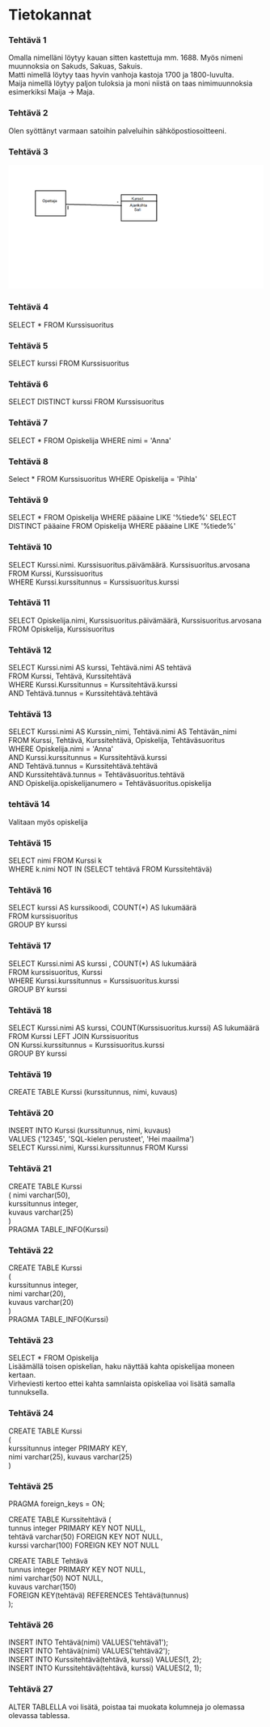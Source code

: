# Tietokannat
### Tehtävä 1  
Omalla nimelläni löytyy kauan sitten kastettuja mm. 1688. Myös nimeni muunnoksia on Sakuds, Sakuas, Sakuis.  
Matti nimellä löytyy taas hyvin vanhoja kastoja 1700 ja 1800-luvulta.  
Maija nimellä löytyy paljon tuloksia ja moni niistä on taas nimimuunnoksia esimerkiksi Maija -> Maja.
### Tehtävä 2
Olen syöttänyt varmaan satoihin palveluihin sähköpostiosoitteeni.
### Tehtävä 3
![Kuva](OpettajaKurssit.png)
### Tehtävä 4
SELECT * FROM Kurssisuoritus
### Tehtävä 5
SELECT kurssi FROM Kurssisuoritus
### Tehtävä 6
SELECT DISTINCT kurssi FROM Kurssisuoritus
### Tehtävä 7
SELECT * FROM Opiskelija WHERE nimi = 'Anna'
### Tehtävä 8
Select * FROM Kurssisuoritus WHERE Opiskelija = 'Pihla'
### Tehtävä 9
SELECT * FROM Opiskelija WHERE pääaine LIKE '%tiede%' 
SELECT DISTINCT pääaine FROM Opiskelija WHERE pääaine LIKE '%tiede%'
### Tehtävä 10  
SELECT Kurssi.nimi. Kurssisuoritus.päivämäärä. Kurssisuoritus.arvosana FROM Kurssi, Kurssisuoritus  
WHERE Kurssi.kurssitunnus = Kurssisuoritus.kurssi
### Tehtävä 11  
SELECT Opiskelija.nimi, Kurssisuoritus.päivämäärä, Kurssisuoritus.arvosana FROM Opiskelija, Kurssisuoritus 
### Tehtävä 12
SELECT Kurssi.nimi AS kurssi, Tehtävä.nimi AS tehtävä  
FROM Kurssi, Tehtävä, Kurssitehtävä  
WHERE Kurssi.Kurssitunnus = Kurssitehtävä.kurssi  
AND Tehtävä.tunnus = Kurssitehtävä.tehtävä
### Tehtävä 13
SELECT Kurssi.nimi AS Kurssin_nimi, Tehtävä.nimi AS Tehtävän_nimi  
FROM Kurssi, Tehtävä, Kurssitehtävä, Opiskelija, Tehtäväsuoritus  
WHERE Opiskelija.nimi = 'Anna'  
AND Kurssi.kurssitunnus = Kurssitehtävä.kurssi  
AND Tehtävä.tunnus = Kurssitehtävä.tehtävä  
AND Kurssitehtävä.tunnus = Tehtäväsuoritus.tehtävä  
AND Opiskelija.opiskelijanumero = Tehtäväsuoritus.opiskelija  
### tehtävä 14
Valitaan myös opiskelija
### Tehtävä 15
SELECT nimi FROM Kurssi k  
WHERE k.nimi
NOT IN (SELECT tehtävä FROM Kurssitehtävä)
### Tehtävä 16
SELECT kurssi AS kurssikoodi, COUNT(*) AS lukumäärä  
FROM kurssisuoritus   
GROUP BY kurssi
### Tehtävä 17
SELECT Kurssi.nimi AS kurssi , COUNT(*) AS lukumäärä  
FROM kurssisuoritus, Kurssi  
WHERE Kurssi.kurssitunnus = Kurssisuoritus.kurssi  
GROUP BY kurssi
### Tehtävä 18
SELECT Kurssi.nimi AS kurssi, COUNT(Kurssisuoritus.kurssi) AS lukumäärä  
FROM Kurssi LEFT JOIN Kurssisuoritus  
ON Kurssi.kurssitunnus = Kurssisuoritus.kurssi  
GROUP BY kurssi
### Tehtävä 19
CREATE TABLE Kurssi (kurssitunnus, nimi, kuvaus)
### Tehtävä 20
INSERT INTO Kurssi (kurssitunnus, nimi, kuvaus)  
VALUES ('12345', 'SQL-kielen perusteet', 'Hei maailma')  
SELECT Kurssi.nimi, Kurssi.kurssitunnus FROM Kurssi
### Tehtävä 21
CREATE TABLE Kurssi  
(
nimi varchar(50),  
kurssitunnus integer,  
kuvaus varchar(25)  
)  
PRAGMA TABLE_INFO(Kurssi)
### Tehtävä 22
CREATE TABLE Kurssi  
(  
kurssitunnus integer,  
nimi varchar(20),  
kuvaus varchar(20)  
)  
PRAGMA TABLE_INFO(Kurssi)
### Tehtävä 23
SELECT * FROM Opiskelija  
Lisäämällä toisen opiskelian, haku näyttää kahta opiskelijaa moneen kertaan.  
Virheviesti kertoo ettei kahta samnlaista opiskeliaa voi lisätä samalla tunnuksella.
### Tehtävä 24
CREATE TABLE Kurssi  
(  
kurssitunnus integer PRIMARY KEY,  
nimi varchar(25), 
kuvaus varchar(25)  
)  
### Tehtävä 25
PRAGMA foreign_keys = ON;  

CREATE TABLE Kurssitehtävä (  
tunnus integer PRIMARY KEY NOT NULL,  
tehtävä varchar(50) FOREIGN KEY NOT NULL,  
kurssi varchar(100) FOREIGN KEY NOT NULL  

CREATE TABLE Tehtävä  
tunnus integer PRIMARY KEY NOT NULL,  
nimi varchar(50) NOT NULL,  
kuvaus varchar(150)  
FOREIGN KEY(tehtävä) REFERENCES Tehtävä(tunnus)  
);
### Tehtävä 26
INSERT INTO Tehtävä(nimi) VALUES('tehtävä1');  
INSERT INTO Tehtävä(nimi) VALUES('tehtävä2');  
INSERT INTO Kurssitehtävä(tehtävä, kurssi) VALUES(1, 2);  
INSERT INTO Kurssitehtävä(tehtävä, kurssi) VALUES(2, 1);  

### Tehtävä 27
ALTER TABLELLA voi lisätä, poistaa tai muokata kolumneja jo olemassa olevassa tablessa.
